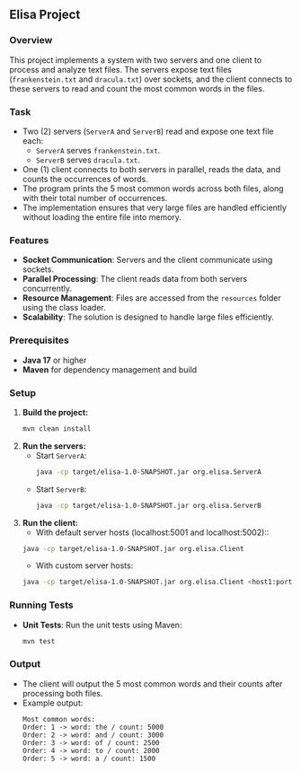 ## Elisa Project

### Overview
This project implements a system with two servers and one client to process and analyze text files. The servers expose text files (`frankenstein.txt` and `dracula.txt`) over sockets, and the client connects to these servers to read and count the most common words in the files.

### Task
- Two (2) servers (`ServerA` and `ServerB`) read and expose one text file each:
  - `ServerA` serves `frankenstein.txt`.
  - `ServerB` serves `dracula.txt`.
- One (1) client connects to both servers in parallel, reads the data, and counts the occurrences of words.
- The program prints the 5 most common words across both files, along with their total number of occurrences.
- The implementation ensures that very large files are handled efficiently without loading the entire file into memory.

### Features
- **Socket Communication**: Servers and the client communicate using sockets.
- **Parallel Processing**: The client reads data from both servers concurrently.
- **Resource Management**: Files are accessed from the `resources` folder using the class loader.
- **Scalability**: The solution is designed to handle large files efficiently.

### Prerequisites
- **Java 17** or higher
- **Maven** for dependency management and build

### Setup
1. **Build the project:**
   ```bash
   mvn clean install
   ```
2. **Run the servers:**
   - Start `ServerA`:
     ```bash
     java -cp target/elisa-1.0-SNAPSHOT.jar org.elisa.ServerA
     ```
   - Start `ServerB`:
     ```bash
     java -cp target/elisa-1.0-SNAPSHOT.jar org.elisa.ServerB
     ```
3. **Run the client:**
    - With default server hosts (localhost:5001 and localhost:5002)::
     ```bash
     java -cp target/elisa-1.0-SNAPSHOT.jar org.elisa.Client
     ```
   - With custom server hosts:
    ```bash
    java -cp target/elisa-1.0-SNAPSHOT.jar org.elisa.Client <host1:port1> <host2:port2>    ```
    ```
   
### Running Tests
- **Unit Tests**: Run the unit tests using Maven:
  ```bash
  mvn test
  ```
### Output
- The client will output the 5 most common words and their counts after processing both files.
- Example output:
  ```
  Most common words:
  Order: 1 -> word: the / count: 5000
  Order: 2 -> word: and / count: 3000
  Order: 3 -> word: of / count: 2500
  Order: 4 -> word: to / count: 2000
  Order: 5 -> word: a / count: 1500
  ```